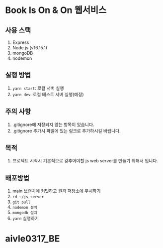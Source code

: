 # Book Is On & On 웹서비스

## 사용 스택

1. Express
2. Node.js (v16.15.1)
3. mongoDB
4. nodemon

## 실행 방법

1. `yarn start`: 로컬 서버 실행
2. `yarn dev`: 로컬 테스트 서버 실행(예정)

## 주의 사항

1. .gitignore에 저장되지 않는 항목이 있습니다.
2. .gitignore 추가시 파일에 있는 링크로 추가하시길 바랍니다.

## 목적

1. 프로젝트 시작시 기본적으로 갖추어야할 js web server를 만들기 위해서 입니다.

## 배포방법

1. main 브랜치에 커밋하고 원격 저장소에 푸시하기
2. `cd ~/js_server`
3. `git pull`
4. `nodemon 설치`
5. `mongodb 설치`
6. `yarn` 실행하기

# aivle0317_BE
